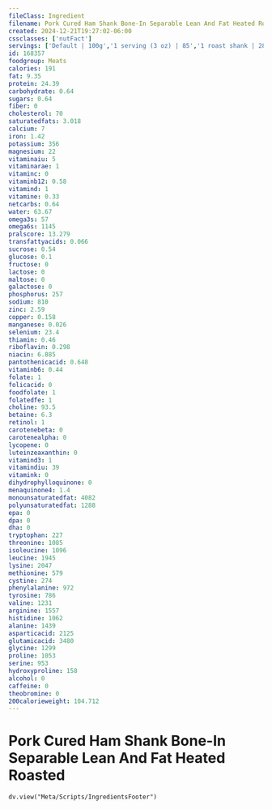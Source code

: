 ```yaml
---
fileClass: Ingredient
filename: Pork Cured Ham Shank Bone-In Separable Lean And Fat Heated Roasted
created: 2024-12-21T19:27:02-06:00
cssclasses: ['nutFact']
servings: ['Default | 100g','1 serving (3 oz) | 85','1 roast shank | 2800']
id: 168357
foodgroup: Meats
calories: 191
fat: 9.35
protein: 24.39
carbohydrate: 0.64
sugars: 0.64
fiber: 0
cholesterol: 70
saturatedfats: 3.018
calcium: 7
iron: 1.42
potassium: 356
magnesium: 22
vitaminaiu: 5
vitaminarae: 1
vitaminc: 0
vitaminb12: 0.58
vitamind: 1
vitamine: 0.33
netcarbs: 0.64
water: 63.67
omega3s: 57
omega6s: 1145
pralscore: 13.279
transfattyacids: 0.066
sucrose: 0.54
glucose: 0.1
fructose: 0
lactose: 0
maltose: 0
galactose: 0
phosphorus: 257
sodium: 810
zinc: 2.59
copper: 0.158
manganese: 0.026
selenium: 23.4
thiamin: 0.46
riboflavin: 0.298
niacin: 6.885
pantothenicacid: 0.648
vitaminb6: 0.44
folate: 1
folicacid: 0
foodfolate: 1
folatedfe: 1
choline: 93.5
betaine: 6.3
retinol: 1
carotenebeta: 0
carotenealpha: 0
lycopene: 0
luteinzeaxanthin: 0
vitamind3: 1
vitamindiu: 39
vitamink: 0
dihydrophylloquinone: 0
menaquinone4: 1.4
monounsaturatedfat: 4082
polyunsaturatedfat: 1288
epa: 0
dpa: 0
dha: 0
tryptophan: 227
threonine: 1085
isoleucine: 1096
leucine: 1945
lysine: 2047
methionine: 579
cystine: 274
phenylalanine: 972
tyrosine: 786
valine: 1231
arginine: 1557
histidine: 1062
alanine: 1439
asparticacid: 2125
glutamicacid: 3480
glycine: 1299
proline: 1053
serine: 953
hydroxyproline: 158
alcohol: 0
caffeine: 0
theobromine: 0
200calorieweight: 104.712
---
```


# Pork Cured Ham Shank Bone-In Separable Lean And Fat Heated Roasted

```dataviewjs
dv.view("Meta/Scripts/IngredientsFooter")
```